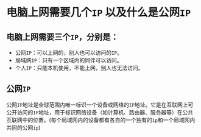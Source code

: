 # 电脑上网需要几个`IP` 以及什么是公网`IP`

## 电脑上网需要三个`IP`，分别是：

- 公网`IP`：可以上网的，别人也可以访问的`IP`。
- 局域网`IP`：只有一个区域内的同伴可以访问。
- 个人`IP`：只能本机使用，不能上网，别人也无法访问。

## 公网`IP`

公网`IP`地址是全球范围内唯一标识一个设备或网络的`IP`地址。它是在互联网上可公开访问的`IP`地址，用于标识网络设备（如计算机、路由器、服务器等）在公共互联网中的位置。(每个局域网内的设备都有各自的一个独有的`ip`和一个局域网内共同的公网`ip`)